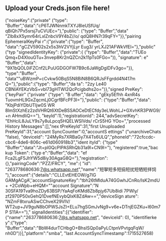 ## Upload your Creds.json file here!
("noiseKey":("private" ("type": "Buffer","data":"cP6TJWNnmkTXYJ8leUSfUq/ qBiQh7Px5srsj7uCVUEc="),"public": ("type": "Buffer","data" "Zlb8xX5ymr64rLxlZnbcV9Y4bZ//o/ qdQ8HN7r39qFY="}},"pairing EphemeralKeyPai r":{"private":{"type": "Buffer", "data":"gCZV5902s2x5s3hV2VYjLyr Eug3/ yrLXJ21AFWkVfEl="},"public" ("typ "signedIdentityKey": {"private":{ ("type": "Buffer","data":"TUEo Qmq+D4XlouGTu+3nvep8Kr2nQZCn2k11pTs0FGo=")), "signature": e" "Buffer","data": "9X1bQOL0iFZCnf2LPuUGDGOFW7B9c6JaWgDglDFv3go="}}, "type":"Buffer", "data""uBWzmP+cCvkw50BqS5N8BiN8B6QRJsFFgrdd4N417m Q="},"public":{"type": "Buffer","da ta": "2zy Le40 CBNIAYEKzVbS+vbl73gHTWI2QcPcigbdhs2o=")},"signed PreKey": ("keyPair" ("private" ("type": "B uffer","data": "gEky5Efhh 4xnR4s TuovmHL9GxZqcmLj0CgrfBFcPF3I="},"public": ("type":"Buffer","data": "KbjPdiYDbUTljw0S WR 8lmStXzhEz2zdVHRQt6XtDeBSSAOCeDtECfdy3eLWohLJ+GXvhKR3PWG9/+n AHmdliQ=="), "keyld":1),"registrationId": 244,"advSecretKey": "EhHciL8JuLY9s7y8uLpcq5HQELWSIVds/ rCrS5HG YOo=","processed History Messages":[],"nex tPreKeyld":31,"first Unuploaded PreKeyld":31,"account SyncCounter":0,"accountS ettings" ("unarchiveChats "false), "deviceld": "24MyRs7XRBaGy7X4Ts6ULQ","phoneld":"72cfccdc- cbc6-4de6-806c-e61d060918b3","ident ityld": {"type" "Buffer","data":"Jt+pI0QcPIPASRhQb31a9l+CN9I="), "registered":true,"bac kup Token": ("typ e":"Buffer","data": "ef Fca2LgF5JhYW5d8iy30AgaG8Q="},"registration": {},"pairingCode":"PZZ/FRCY", "me":{ "id": "263778680636:7@s.whatsapp.net","name":"短拏短多短拹短扰短牺短拝饲 "),"account":{"details":"CLLEvtEHEOW/g7IG GAMgACgA','accountSignatureKey":"tbh26tMlduA74GGwhJCnRo/IsK2mdU+ +2CoWpb+eHQM=""account Signature":"N 30SFA19Tva9hoZDy63BSP/YaAqFoKMd8Zb8pjy67Ub8idi 7PWly/ zf2970P50xGehQ1DvefNEvybQlxK8ZdAw==","deviceSign ature": "NZmF8txruASwCChveX29VIV/ WT2up+JV9guN8bOPWSJsZI+ELu7hgSGmJvNg9+v6e+DTnjEGZKu+l60m7P S11A==")," signalIdentities":[{"identifier": {"name":"263778680636:7@s.whatsapp.net", "deviceld": 0), "identifierke y":{"type": "Buffer","data":"BbW4durTCHbgO+BhsISQp0aPyLCtpnVPvtgqFqW/ nh0D")}],"platform":"smba", "last AccountSyncTimestamp":1715527658)
